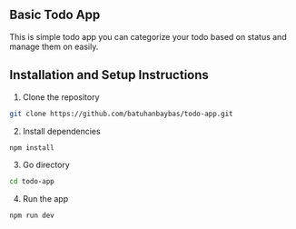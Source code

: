 ## Basic Todo App

This is simple todo app you can categorize your todo based on status and manage them on easily.

## Installation and Setup Instructions

1. Clone the repository

```bash
git clone https://github.com/batuhanbaybas/todo-app.git
```

2. Install dependencies

```bash
npm install
```

3. Go directory

```bash
cd todo-app
```

4. Run the app

```bash
npm run dev
```
